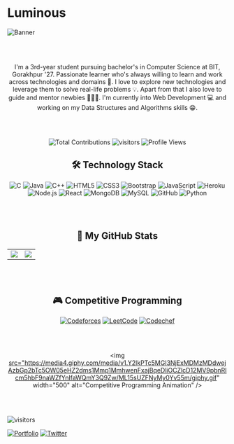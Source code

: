 # Luminous
![Banner](https://your-uploaded-image-url.png)

</div>

<br><br>

<div align="center">


I'm a 3rd-year student pursuing bachelor's in Computer Science at BIT, Gorakhpur '27.
Passionate learner who's always willing to learn and work across technologies and domains 🔰.
I love to explore new technologies and leverage them to solve real-life problems 💡.
Apart from that I also love to guide and mentor newbies 👨🏻‍💻. I'm currently into Web Development 💻 and working on my Data Structures and Algorithms skills 😁.


</div>

<br><br>

<div align="center">

![Total Contributions](https://komarev.com/ghpvc/?username=aditi25srivastava&color=blue&style=flat&label=Total+Contributions)
  ![visitors](https://visitor-badge.laobi.icu/badge?page_id=yourusername.aditi25srivastava)
  ![Profile Views](https://komarev.com/ghpvc/?username=aditi25srivastava&color=blue)
</div>


<div align="center">
  
## 🛠️ Technology Stack

![C](https://img.shields.io/badge/C-00599C?style=for-the-badge&logo=c&logoColor=white)
![Java](https://img.shields.io/badge/Java-ED8B00?style=for-the-badge&logo=java&logoColor=white)
![C++](https://img.shields.io/badge/C++-00599C?style=for-the-badge&logo=c%2B%2B&logoColor=white)
![HTML5](https://img.shields.io/badge/HTML5-E34F26?style=for-the-badge&logo=html5&logoColor=white)
![CSS3](https://img.shields.io/badge/CSS3-1572B6?style=for-the-badge&logo=css3&logoColor=white)
![Bootstrap](https://img.shields.io/badge/Bootstrap-7952B3?style=for-the-badge&logo=bootstrap&logoColor=white)
![JavaScript](https://img.shields.io/badge/JavaScript-F7DF1E?style=for-the-badge&logo=javascript&logoColor=black)
![Heroku](https://img.shields.io/badge/Heroku-430098?style=for-the-badge&logo=heroku&logoColor=white)
![Node.js](https://img.shields.io/badge/Node.js-339933?style=for-the-badge&logo=node.js&logoColor=white)
![React](https://img.shields.io/badge/React-61DAFB?style=for-the-badge&logo=react&logoColor=black)
![MongoDB](https://img.shields.io/badge/MongoDB-47A248?style=for-the-badge&logo=mongodb&logoColor=white)
![MySQL](https://img.shields.io/badge/MySQL-4479A1?style=for-the-badge&logo=mysql&logoColor=white)
![GitHub](https://img.shields.io/badge/GitHub-181717?style=for-the-badge&logo=github&logoColor=white)
![Python](https://img.shields.io/badge/Python-3776AB?style=for-the-badge&logo=python&logoColor=white)

</div>

<br><br>

<div align="center">
  
 ## 🪸 My GitHub Stats

<table>
  <tr>
    <td>
      <img src="https://github-readme-stats.vercel.app/api?username=aditi25srivastava&show_icons=true&theme=radical" />
    </td>
    <td>
      <img src="https://github-readme-stats.vercel.app/api/top-langs/?username=aditi25srivastava&layout=compact&theme=radical" />
    </td>
  </tr>
</table>

</div>

<br><br>  <!-- Adds extra space below the stats section -->


<div align="center">

## 🎮 Competitive Programming

[![Codeforces](https://img.shields.io/badge/Codeforces-1f8acb?style=for-the-badge&logo=codeforces&logoColor=white)](https://codeforces.com/profile/yourhandle)
[![LeetCode](https://img.shields.io/badge/LeetCode-F89F1B?style=for-the-badge&logo=leetcode&logoColor=black)](https://leetcode.com/yourhandle)
[![Codechef](https://img.shields.io/badge/Codechef-5B4638?style=for-the-badge&logo=codechef&logoColor=white)](https://www.codechef.com/users/yourhandle)

</div>

<br><br>
<div align="center">

<img [src="](https://user-images.githubusercontent.com/74038190/212284136-03988914-d899-44b4-b1d9-4eeccf656e44.gif)https://media4.giphy.com/media/v1.Y2lkPTc5MGI3NjExMDMzMDdwejAzbGp2bTc5OW05eHZ2dms1Mmp1MmhwenFxajBqeDliOCZlcD12MV9pbnRlcm5hbF9naWZfYnlfaWQmY3Q9Zw/ML15sUZFNyMy0Yv55m/giphy.gif" width="500" alt="Competitive Programming Animation" />

</div>
<br><br>





![visitors](https://visitor-badge.laobi.icu/badge?page_aditi25srivastava.aditi25srivastava)

[![Portfolio](https://img.shields.io/badge/Portfolio-visit-green)](https://https://aditi25srivastava.github.io/aditi.portfolio.github.io/.com)
[![Twitter](https://img.shields.io/badge/Twitter-@yourhandle-1DA1F2?style=flat&logo=twitter&logoColor=white)](https://twitter.com/[yourhandle](https://x.com/AditiSriva70176))




